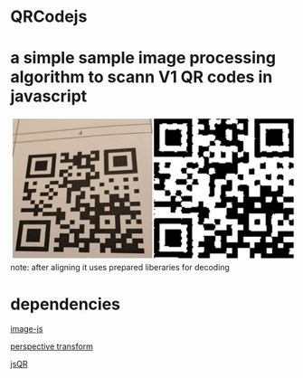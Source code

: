 # QRCodejs
# a simple sample image processing algorithm to scann V1 QR codes in javascript

![sample result](sample.png)  
note: after aligning it uses prepared liberaries for decoding

# dependencies
[image-js](https://github.com/image-js/image-js)

[perspective transform](https://github.com/jlouthan/perspective-transform)

[jsQR](https://github.com/cozmo/jsQR)
